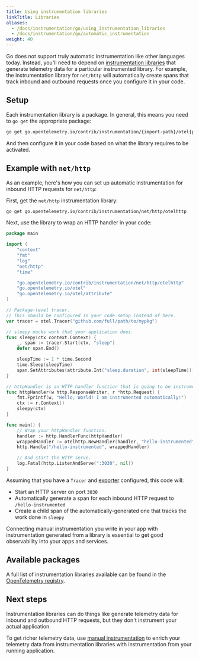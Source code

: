 ```yaml
---
title: Using instrumentation libraries
linkTitle: Libraries
aliases:
  - /docs/instrumentation/go/using_instrumentation_libraries
  - /docs/instrumentation/go/automatic_instrumentation
weight: 40
---
```


Go does not support truly automatic instrumentation like other languages today.
Instead, you'll need to depend on
[instrumentation libraries](/docs/specs/otel/glossary/#instrumentation-library)
that generate telemetry data for a particular instrumented library. For example,
the instrumentation library for `net/http` will automatically create spans that
track inbound and outbound requests once you configure it in your code.

## Setup

Each instrumentation library is a package. In general, this means you need to
`go get` the appropriate package:

```sh
go get go.opentelemetry.io/contrib/instrumentation/{import-path}/otel{package-name}
```

And then configure it in your code based on what the library requires to be
activated.

## Example with `net/http`

As an example, here's how you can set up automatic instrumentation for inbound
HTTP requests for `net/http`:

First, get the `net/http` instrumentation library:

```sh
go get go.opentelemetry.io/contrib/instrumentation/net/http/otelhttp
```

Next, use the library to wrap an HTTP handler in your code:

```go
package main

import (
	"context"
	"fmt"
	"log"
	"net/http"
	"time"

	"go.opentelemetry.io/contrib/instrumentation/net/http/otelhttp"
	"go.opentelemetry.io/otel"
	"go.opentelemetry.io/otel/attribute"
)

// Package-level tracer.
// This should be configured in your code setup instead of here.
var tracer = otel.Tracer("github.com/full/path/to/mypkg")

// sleepy mocks work that your application does.
func sleepy(ctx context.Context) {
	_, span := tracer.Start(ctx, "sleep")
	defer span.End()

	sleepTime := 1 * time.Second
	time.Sleep(sleepTime)
	span.SetAttributes(attribute.Int("sleep.duration", int(sleepTime)))
}

// httpHandler is an HTTP handler function that is going to be instrumented.
func httpHandler(w http.ResponseWriter, r *http.Request) {
	fmt.Fprintf(w, "Hello, World! I am instrumented automatically!")
	ctx := r.Context()
	sleepy(ctx)
}

func main() {
	// Wrap your httpHandler function.
	handler := http.HandlerFunc(httpHandler)
	wrappedHandler := otelhttp.NewHandler(handler, "hello-instrumented")
	http.Handle("/hello-instrumented", wrappedHandler)

	// And start the HTTP serve.
	log.Fatal(http.ListenAndServe(":3030", nil))
}
```

Assuming that you have a `Tracer` and [exporter](../exporters/) configured, this
code will:

- Start an HTTP server on port `3030`
- Automatically generate a span for each inbound HTTP request to
  `/hello-instrumented`
- Create a child span of the automatically-generated one that tracks the work
  done in `sleepy`

Connecting manual instrumentation you write in your app with instrumentation
generated from a library is essential to get good observability into your apps
and services.

## Available packages

A full list of instrumentation libraries available can be found in the
[OpenTelemetry registry](/ecosystem/registry/?language=go&component=instrumentation).

## Next steps

Instrumentation libraries can do things like generate telemetry data for inbound
and outbound HTTP requests, but they don't instrument your actual application.

To get richer telemetry data, use [manual instrumentation](../manual/) to enrich
your telemetry data from instrumentation libraries with instrumentation from
your running application.
